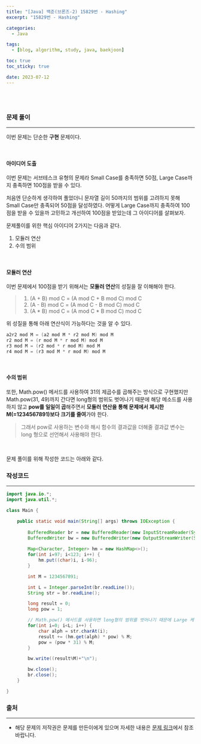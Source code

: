 ```yaml
---
title: "[Java] 백준(브론즈-2) 15829번 - Hashing"
excerpt: "15829번 - Hashing"

categories:
  - Java

tags:
  - [blog, algorithm, study, java, baekjoon]

toc: true
toc_sticky: true

date: 2023-07-12
---
```


<br><br>

### 문제 풀이

---

이번 문제는 단순한 **구현** 문제이다.

<br>

#### 아이디어 도출

이번 문제는 서브테스크 유형의 문제라 Small Case를 충족하면 50점, Large Case까지 충족하면 100점을 받을 수 있다.

처음엔 단순하게 생각하여 풀었더니 문자열 길이 50까지의 범위를 고려하지 못해 Small Case만 충족되어 50점을 달성하였다. 어떻게 Large Case까지 충족하여 100점을 받을 수 있을까 고민하고 개선하여 100점을 받았는데 그 아이디어를 살펴보자.

문제풀이를 위한 핵심 아이디어 2가지는 다음과 같다.

1. 모듈러 연산
2. 수의 범위

<br>

#### 모듈러 연산

이번 문제에서 100점을 받기 위해서는 **모듈러 연산**의 성질을 잘 이해해야 한다.

> 1. (A + B) mod C = (A mod C + B mod C) mod C
> 2. (A - B) mod C = (A mod C - B mod C) mod C
> 3. (A * B) mod C = (A mod C * B mod C) mod C

위 성질을 통해 아래 연산식이 가능하다는 것을 알 수 있다.

```java
a2r2 mod M = (a2 mod M * r2 mod M) mod M
r2 mod M = (r mod M * r mod M) mod M
r3 mod M = (r2 mod * r mod M) mod M
r4 mod M = (r3 mod M * r mod M) mod M
```

<br>

#### 수의 범위
또한, Math.pow() 메서드를 사용하여 31의 제곱수를 곱해주는 방식으로 구현했지만 Math.pow(31, 49)까지 간다면 long형의 범위도 벗어나기 때문에 해당 메소드를 사용하지 않고 **pow를 일일이 곱**해주면서 **모듈러 연산을 통해 문제에서 제시한 M(=1234567891)보다 크기를 줄여**가야 한다.


> 그래서 pow로 사용하는 변수와 해시 함수의 결과값을 더해줄 결과값 변수는 long 형으로 선언해서 사용해야 한다.

<br>

문제 풀이를 위해 작성한 코드는 아래와 같다.

### 작성코드

---

```java
import java.io.*;
import java.util.*;

class Main {    

    public static void main(String[] args) throws IOException {
        
        BufferedReader br = new BufferedReader(new InputStreamReader(System.in));
        BufferedWriter bw = new BufferedWriter(new OutputStreamWriter(System.out));
        
        Map<Character, Integer> hm = new HashMap<>();
        for(int i=97; i<123; i++) {
            hm.put((char)i, i-96);
        }

        int M = 1234567891;

        int L = Integer.parseInt(br.readLine());
        String str = br.readLine();

        long result = 0;
        long pow = 1;

        // Math.pow() 메서드를 사용하면 long형의 범위를 벗어나기 때문에 Large 케이스를 통과할 수 없다.
        for(int i=0; i<L; i++) {
            char alph = str.charAt(i);
            result += (hm.get(alph) * pow) % M;
            pow = (pow * 31) % M;
        }

        bw.write((result%M)+"\n");

        bw.close();
        br.close();
    }    

}
```

### 출처

---

- 해당 문제의 저작권은 문제를 만든이에게 있으며 자세한 내용은 [문제 링크](https://www.acmicpc.net/problem/15829)에서 참조바랍니다.